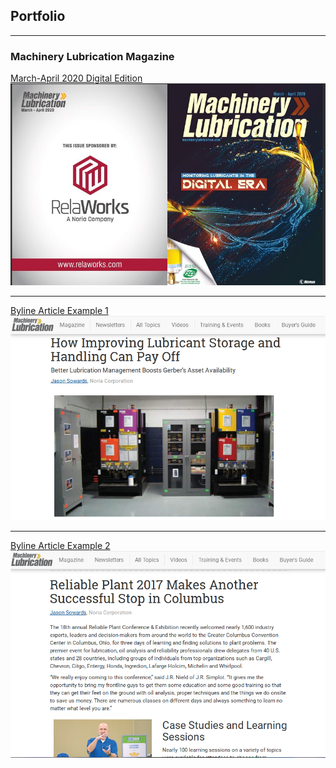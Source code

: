 ## Portfolio

---

### Machinery Lubrication Magazine 

[March-April 2020 Digital Edition](https://www.e-digitaleditions.com/i/1222953-machinery-lubrication-march-april-2020)
<img src="images/Screenshot 2020-03-26 at 1.27.00 PM.png?raw=true"/>

---
[Byline Article Example 1](https://www.machinerylubrication.com/Read/30769/lubricant-storage-handling)
<img src="images/Screenshot 2020-03-26 at 1.39.41 PM.png?raw=true"/>

---
[Byline Article Example 2](https://www.machinerylubrication.com/Read/30831/reliable-plant-2017)
<img src="images/Screenshot 2020-03-26 at 1.38.26 PM.png?raw=true"/>

